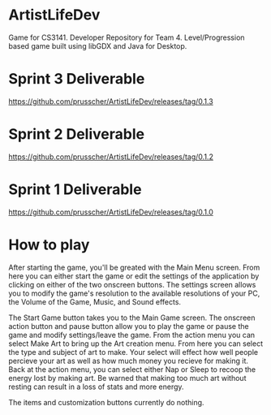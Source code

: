 # ArtistLifeDev
Game for CS3141. Developer Repository for Team 4.
Level/Progression based game built using libGDX and Java for Desktop.

# Sprint 3 Deliverable
https://github.com/prusscher/ArtistLifeDev/releases/tag/0.1.3

# Sprint 2 Deliverable
https://github.com/prusscher/ArtistLifeDev/releases/tag/0.1.2

# Sprint 1 Deliverable
https://github.com/prusscher/ArtistLifeDev/releases/tag/0.1.0

# How to play
After starting the game, you'll be greated with the Main Menu screen. From here you can either start the game or edit the settings of the application by clicking on either of the two onscreen buttons. The settings screen allows you to modify the game's resolution to the available resolutions of your PC, the Volume of the Game, Music, and Sound effects.

The Start Game button takes you to the Main Game screen. The onscreen action button and pause button allow you to play the game or pause the game and modify settings/leave the game. From the action menu you can select Make Art to bring up the Art creation menu. From here you can select the type and subject of art to make. Your select will effect how well people percieve your art as well as how much money you recieve for making it. Back at the action menu, you can select either Nap or Sleep to recoop the energy lost by making art. Be warned that making too much art without resting can result in a loss of stats and more energy.

The items and customization buttons currently do nothing.
